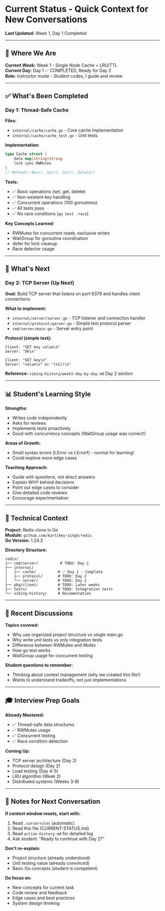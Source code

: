 # Current Status - Quick Context for New Conversations

**Last Updated:** Week 1, Day 1 Completed

---

## 🎯 Where We Are

**Current Week:** Week 1 - Single Node Cache + LRU/TTL  
**Current Day:** Day 1 ✅ COMPLETED, Ready for Day 2  
**Role:** Instructor mode - Student codes, I guide and review

---

## ✅ What's Been Completed

### Day 1: Thread-Safe Cache
**Files:**
- `internal/cache/cache.go` - Core cache implementation
- `internal/cache/cache_test.go` - Unit tests

**Implementation:**
```go
type Cache struct {
    data map[string]string
    lock sync.RWMutex
}
// Methods: New(), Get(), Set(), Delete()
```

**Tests:**
- ✅ Basic operations (set, get, delete)
- ✅ Non-existent key handling
- ✅ Concurrent operations (100 goroutines)
- ✅ All tests pass
- ✅ No race conditions (`go test -race`)

**Key Concepts Learned:**
- RWMutex for concurrent reads, exclusive writes
- WaitGroup for goroutine coordination
- defer for lock cleanup
- Race detector usage

---

## 🚀 What's Next

### Day 2: TCP Server (Up Next)
**Goal:** Build TCP server that listens on port 6379 and handles client connections

**What to implement:**
- `internal/server/server.go` - TCP listener and connection handler
- `internal/protocol/parser.go` - Simple text protocol parser
- `cmd/server/main.go` - Server entry point

**Protocol (simple text):**
```
Client: "SET key value\n"
Server: "OK\n"

Client: "GET key\n"
Server: "value\n" or "(nil)\n"
```

**Reference:** `vibing-history/week1-day-by-day.md` Day 2 section

---

## 📊 Student's Learning Style

**Strengths:**
- Writes code independently
- Asks for reviews
- Implements tests proactively
- Good with concurrency concepts (WaitGroup usage was correct!)

**Areas of Growth:**
- Small syntax errors (t.Error vs t.Errorf) - normal for learning!
- Could explore more edge cases

**Teaching Approach:**
- Guide with questions, not direct answers
- Explain WHY behind decisions
- Point out edge cases to consider
- Give detailed code reviews
- Encourage experimentation

---

## 🔧 Technical Context

**Project:** Redis clone in Go  
**Module:** `github.com/kartikey-singh/redis`  
**Go Version:** 1.24.3

**Directory Structure:**
```
redis/
├── cmd/server/          # TODO: Day 2
├── internal/
│   ├── cache/          # ✅ Day 1 - Complete
│   ├── protocol/       # TODO: Day 2
│   └── server/         # TODO: Day 2
├── pkg/client/         # TODO: Later weeks
├── tests/              # TODO: Integration tests
└── vibing-history/     # Documentation
```

---

## 💬 Recent Discussions

**Topics covered:**
- Why use organized project structure vs single main.go
- Why write unit tests vs only integration tests
- Difference between RWMutex and Mutex
- How go test works
- WaitGroup usage for concurrent testing

**Student questions to remember:**
- Thinking about context management (why we created this file!)
- Wants to understand tradeoffs, not just implementations

---

## 🎓 Interview Prep Goals

**Already Mastered:**
- ✅ Thread-safe data structures
- ✅ RWMutex usage
- ✅ Concurrent testing
- ✅ Race condition detection

**Coming Up:**
- TCP server architecture (Day 2)
- Protocol design (Day 2)
- Load testing (Day 4-5)
- LRU algorithm (Week 2)
- Distributed systems (Weeks 3-8)

---

## 📝 Notes for Next Conversation

**If context window resets, start with:**
1. Read `.cursorrules` (automatic)
2. Read this file (CURRENT-STATUS.md)
3. Read `action-history.md` for detailed log
4. Ask student: "Ready to continue with Day 2?"

**Don't re-explain:**
- Project structure (already understood)
- Unit testing value (already convinced)
- Basic Go concepts (student is competent)

**Do focus on:**
- New concepts for current task
- Code review and feedback
- Edge cases and best practices
- System design thinking

